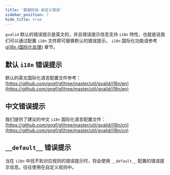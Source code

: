 ```yaml
---
title: '数据校验-自定义错误'
sidebar_position: 7
hide_title: true
---
```


`gvalid` 默认的错误提示是英文的，并且错误提示信息支持 `i18n` 特性，也就是说我们可以通过配置 `i18n` 文件即可替换默认的错误提示。 `i18n` 国际化功能请参考 [gi18n (国际化处理)](output/goframe-v1.15-md/模块列表/I18N国际化/gi18n%20-国际化处理) 章节。

## 默认 `i18n` 错误提示

默认的英文国际化语言配置文件参考： [https://github.com/gogf/gf/tree/master/util/gvalid/i18n/en](https://github.com/gogf/gf/tree/master/util/gvalid/i18n/en)

## 中文错误提示

我们提供了建议的中文 `i18n` 国际化语言配置文件： [https://github.com/gogf/gf/tree/master/util/gvalid/i18n/cn](https://github.com/gogf/gf/tree/master/util/gvalid/i18n/cn)

## `__default__` 错误提示

当在 `i18n` 中找不到对应规则的错误提示时，将会使用 `__default__` 配置的错误提示信息。往往使用在自定义规则中。